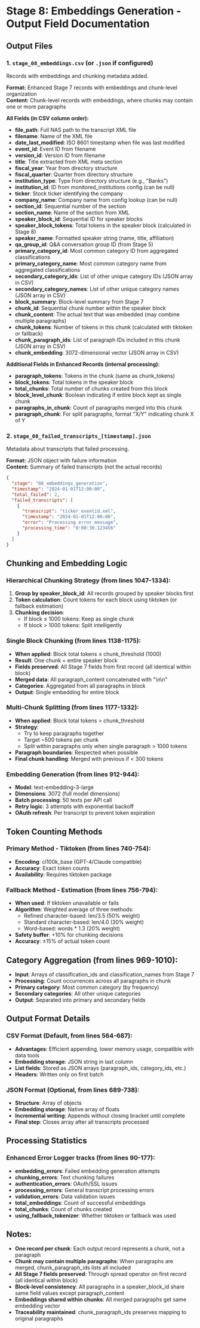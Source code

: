 # Stage 8: Embeddings Generation - Output Field Documentation

## Output Files

### 1. `stage_08_embeddings.csv` (or `.json` if configured)
Records with embeddings and chunking metadata added.

**Format:** Enhanced Stage 7 records with embeddings and chunk-level organization  
**Content:** Chunk-level records with embeddings, where chunks may contain one or more paragraphs

**All Fields (in CSV column order):**
- **file_path**: Full NAS path to the transcript XML file
- **filename**: Name of the XML file
- **date_last_modified**: ISO 8601 timestamp when file was last modified
- **event_id**: Event ID from filename
- **version_id**: Version ID from filename
- **title**: Title extracted from XML meta section
- **fiscal_year**: Year from directory structure
- **fiscal_quarter**: Quarter from directory structure
- **institution_type**: Type from directory structure (e.g., "Banks")
- **institution_id**: ID from monitored_institutions config (can be null)
- **ticker**: Stock ticker identifying the company
- **company_name**: Company name from config lookup (can be null)
- **section_id**: Sequential number of the section
- **section_name**: Name of the section from XML
- **speaker_block_id**: Sequential ID for speaker blocks
- **speaker_block_tokens**: Total tokens in the speaker block (calculated in Stage 8)
- **speaker_name**: Formatted speaker string (name, title, affiliation)
- **qa_group_id**: Q&A conversation group ID (from Stage 5)
- **primary_category_id**: Most common category ID from aggregated classifications
- **primary_category_name**: Most common category name from aggregated classifications
- **secondary_category_ids**: List of other unique category IDs (JSON array in CSV)
- **secondary_category_names**: List of other unique category names (JSON array in CSV)
- **block_summary**: Block-level summary from Stage 7
- **chunk_id**: Sequential chunk number within the speaker block
- **chunk_content**: The actual text that was embedded (may combine multiple paragraphs)
- **chunk_tokens**: Number of tokens in this chunk (calculated with tiktoken or fallback)
- **chunk_paragraph_ids**: List of paragraph IDs included in this chunk (JSON array in CSV)
- **chunk_embedding**: 3072-dimensional vector (JSON array in CSV)

**Additional Fields in Enhanced Records (internal processing):**
- **paragraph_tokens**: Tokens in the chunk (same as chunk_tokens)
- **block_tokens**: Total tokens in the speaker block
- **total_chunks**: Total number of chunks created from this block
- **block_level_chunk**: Boolean indicating if entire block kept as single chunk
- **paragraphs_in_chunk**: Count of paragraphs merged into this chunk
- **paragraph_chunk**: For split paragraphs, format "X/Y" indicating chunk X of Y

### 2. `stage_08_failed_transcripts_[timestamp].json`
Metadata about transcripts that failed processing.

**Format:** JSON object with failure information  
**Content:** Summary of failed transcripts (not the actual records)

```json
{
  "stage": "08_embeddings_generation",
  "timestamp": "2024-01-01T12:00:00",
  "total_failed": 2,
  "failed_transcripts": [
    {
      "transcript": "ticker_eventid.xml",
      "timestamp": "2024-01-01T12:00:00",
      "error": "Processing error message",
      "processing_time": "0:00:30.123456"
    }
  ]
}
```

## Chunking and Embedding Logic

### Hierarchical Chunking Strategy (from lines 1047-1334):
1. **Group by speaker_block_id**: All records grouped by speaker blocks first
2. **Token calculation**: Count tokens for each block using tiktoken (or fallback estimation)
3. **Chunking decision**:
   - If block ≤ 1000 tokens: Keep as single chunk
   - If block > 1000 tokens: Split intelligently

### Single Block Chunking (from lines 1138-1175):
- **When applied**: Block total tokens ≤ chunk_threshold (1000)
- **Result**: One chunk = entire speaker block
- **Fields preserved**: All Stage 7 fields from first record (all identical within block)
- **Merged data**: All paragraph_content concatenated with "\n\n"
- **Categories**: Aggregated from all paragraphs in block
- **Output**: Single embedding for entire block

### Multi-Chunk Splitting (from lines 1177-1332):
- **When applied**: Block total tokens > chunk_threshold
- **Strategy**: 
  - Try to keep paragraphs together
  - Target ~500 tokens per chunk
  - Split within paragraphs only when single paragraph > 1000 tokens
- **Paragraph boundaries**: Respected when possible
- **Final chunk handling**: Merged with previous if < 300 tokens

### Embedding Generation (from lines 912-944):
- **Model**: text-embedding-3-large
- **Dimensions**: 3072 (full model dimensions)
- **Batch processing**: 50 texts per API call
- **Retry logic**: 3 attempts with exponential backoff
- **OAuth refresh**: Per transcript to prevent token expiration

## Token Counting Methods

### Primary Method - Tiktoken (from lines 740-754):
- **Encoding**: cl100k_base (GPT-4/Claude compatible)
- **Accuracy**: Exact token counts
- **Availability**: Requires tiktoken package

### Fallback Method - Estimation (from lines 756-794):
- **When used**: If tiktoken unavailable or fails
- **Algorithm**: Weighted average of three methods:
  - Refined character-based: len/3.5 (50% weight)
  - Standard character-based: len/4.0 (30% weight)  
  - Word-based: words * 1.3 (20% weight)
- **Safety buffer**: +10% for chunking decisions
- **Accuracy**: ±15% of actual token count

## Category Aggregation (from lines 969-1010):
- **Input**: Arrays of classification_ids and classification_names from Stage 7
- **Processing**: Count occurrences across all paragraphs in chunk
- **Primary category**: Most common category (by frequency)
- **Secondary categories**: All other unique categories
- **Output**: Separated into primary and secondary fields

## Output Format Details

### CSV Format (Default, from lines 564-687):
- **Advantages**: Efficient appending, lower memory usage, compatible with data tools
- **Embedding storage**: JSON string in last column
- **List fields**: Stored as JSON arrays (paragraph_ids, category_ids, etc.)
- **Headers**: Written only on first batch

### JSON Format (Optional, from lines 689-738):
- **Structure**: Array of objects
- **Embedding storage**: Native array of floats
- **Incremental writing**: Appends without closing bracket until complete
- **Final step**: Closes array after all transcripts processed

## Processing Statistics

### Enhanced Error Logger tracks (from lines 90-177):
- **embedding_errors**: Failed embedding generation attempts
- **chunking_errors**: Text chunking failures
- **authentication_errors**: OAuth/SSL issues
- **processing_errors**: General transcript processing errors
- **validation_errors**: Data validation issues
- **total_embeddings**: Count of successful embeddings
- **total_chunks**: Count of chunks created
- **using_fallback_tokenizer**: Whether tiktoken or fallback was used

## Notes:
- **One record per chunk**: Each output record represents a chunk, not a paragraph
- **Chunk may contain multiple paragraphs**: When paragraphs are merged, chunk_paragraph_ids lists all included
- **All Stage 7 fields preserved**: Through spread operator on first record (all identical within block)
- **Block-level consistency**: All paragraphs in a speaker_block_id share same field values except paragraph_content
- **Embeddings shared within chunks**: All merged paragraphs get same embedding vector
- **Traceability maintained**: chunk_paragraph_ids preserves mapping to original paragraphs